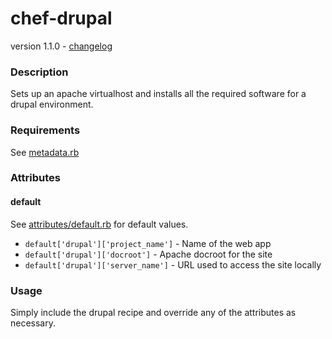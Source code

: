 chef-drupal
===========
version 1.1.0 - [changelog](https://github.com/xforty/chef-drupal/blob/master/CHANGELOG.md)

### Description

Sets up an apache virtualhost and installs all the required software
for a drupal environment.

### Requirements

See [metadata.rb](https://github.com/xforty/chef-drupal/blob/master/metadata.rb)

### Attributes

#### default

See [attributes/default.rb](https://github.com/xforty/chef-drupal/blob/master/attributes/default.rb)
for default values.

* `default['drupal']['project_name']` - Name of the web app
* `default['drupal']['docroot']`      - Apache docroot for the site
* `default['drupal']['server_name']`  - URL used to access the site locally

### Usage

Simply include the drupal recipe and override any of the attributes 
as necessary.
